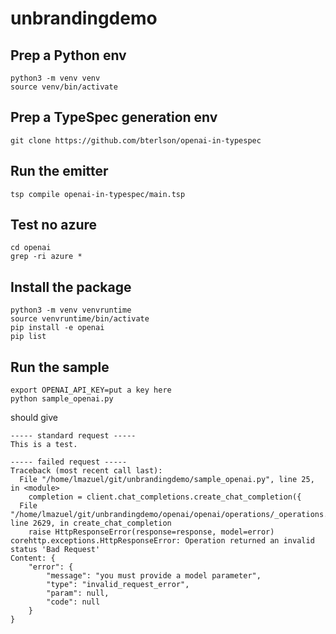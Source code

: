 # unbrandingdemo

## Prep a Python env

```shell
python3 -m venv venv
source venv/bin/activate
```

## Prep a TypeSpec generation env

```shell
git clone https://github.com/bterlson/openai-in-typespec
```

## Run the emitter

```shell
tsp compile openai-in-typespec/main.tsp
```

## Test no azure

```shell
cd openai
grep -ri azure *
```

## Install the package

```shell
python3 -m venv venvruntime
source venvruntime/bin/activate
pip install -e openai
pip list
```

## Run the sample

```shell
export OPENAI_API_KEY=put a key here
python sample_openai.py
```

should give

```shell
----- standard request -----
This is a test.

----- failed request -----
Traceback (most recent call last):
  File "/home/lmazuel/git/unbrandingdemo/sample_openai.py", line 25, in <module>
    completion = client.chat_completions.create_chat_completion({
  File "/home/lmazuel/git/unbrandingdemo/openai/openai/operations/_operations.py", line 2629, in create_chat_completion
    raise HttpResponseError(response=response, model=error)
corehttp.exceptions.HttpResponseError: Operation returned an invalid status 'Bad Request'
Content: {
    "error": {
        "message": "you must provide a model parameter",
        "type": "invalid_request_error",
        "param": null,
        "code": null
    }
}
```